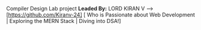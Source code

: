 Compiler Design Lab project
**Leaded By:** 
LORD KIRAN V --> [https://github.com/Kiranv-24] 
[ Who is Passionate about Web Development | Exploring the MERN Stack | Diving into DSA!]
